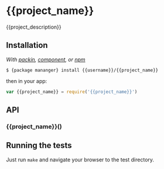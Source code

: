 
# {{project_name}}

  {{project_description}}

## Installation

_With [packin](//github.com/jkroso/packin), [component](//github.com/component/component), or [npm](//github.com/isaacs/npm)_

	$ {package mananger} install {{username}}/{{project_name}}

then in your app:

```js
var {{project_name}} = require('{{project_name}}')
```

## API

### {{project_name}}()

## Running the tests

Just run `make` and navigate your browser to the test directory.
